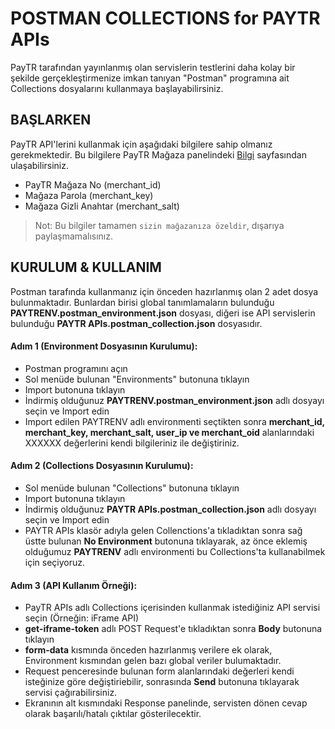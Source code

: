 
# POSTMAN COLLECTIONS for PAYTR APIs

PayTR tarafından yayınlanmış olan servislerin testlerini daha kolay bir şekilde gerçekleştirmenize imkan tanıyan "Postman" programına ait Collections dosyalarını kullanmaya başlayabilirsiniz.

## BAŞLARKEN
PayTR API'lerini kullanmak için aşağıdaki bilgilere sahip olmanız gerekmektedir. Bu bilgilere PayTR Mağaza panelindeki [Bilgi](https://www.paytr.com/magaza/bilgi) sayfasından ulaşabilirsiniz.
- PayTR Mağaza No (merchant_id)
- Mağaza Parola (merchant_key)
- Mağaza Gizli Anahtar (merchant_salt)

> Not: Bu bilgiler tamamen `sizin mağazanıza özeldir`, dışarıya paylaşmamalısınız.

## KURULUM & KULLANIM
Postman tarafında kullanmanız için önceden hazırlanmış olan 2 adet dosya bulunmaktadır. Bunlardan birisi global tanımlamaların bulunduğu **PAYTRENV.postman_environment.json** dosyası, diğeri ise  API servislerin bulunduğu **PAYTR APIs.postman_collection.json** dosyasıdır.

#### Adım 1 (Environment Dosyasının Kurulumu):
- Postman programını açın
- Sol menüde bulunan "Environments" butonuna tıklayın
- Import butonuna tıklayın
- İndirmiş olduğunuz **PAYTRENV.postman_environment.json** adlı dosyayı seçin ve Import edin
- Import edilen PAYTRENV adlı environmenti seçtikten sonra **merchant_id, merchant_key, merchant_salt, user_ip ve merchant_oid** alanlarındaki XXXXXX değerlerini kendi bilgileriniz ile değiştiriniz.

#### Adım 2 (Collections Dosyasının Kurulumu):
- Sol menüde bulunan "Collections" butonuna tıklayın
- Import butonuna tıklayın
- İndirmiş olduğunuz **PAYTR APIs.postman_collection.json** adlı dosyayı seçin ve Import edin
- PAYTR APIs klasör adıyla gelen Collenctions'a tıkladıktan sonra sağ üstte bulunan **No Environment** butonuna tıklayarak, az önce eklemiş olduğumuz **PAYTRENV** adlı environmenti bu Collections'ta kullanabilmek için seçiyoruz.

#### Adım 3 (API Kullanım Örneği):
- PayTR APIs adlı Collections içerisinden kullanmak istediğiniz API servisi seçin (Örneğin: iFrame API)
- **get-iframe-token** adlı POST Request'e tıkladıktan sonra **Body** butonuna tıklayın
- **form-data** kısmında önceden hazırlanmış verilere ek olarak, Environment kısmından gelen bazı global veriler bulumaktadır.
- Request penceresinde bulunan form alanlarındaki değerleri kendi isteğinize göre değiştiriebilir, sonrasında **Send** butonuna tıklayarak servisi çağırabilirsiniz.
- Ekranının alt kısmındaki Response panelinde, servisten dönen cevap olarak başarılı/hatalı çıktılar gösterilecektir.

